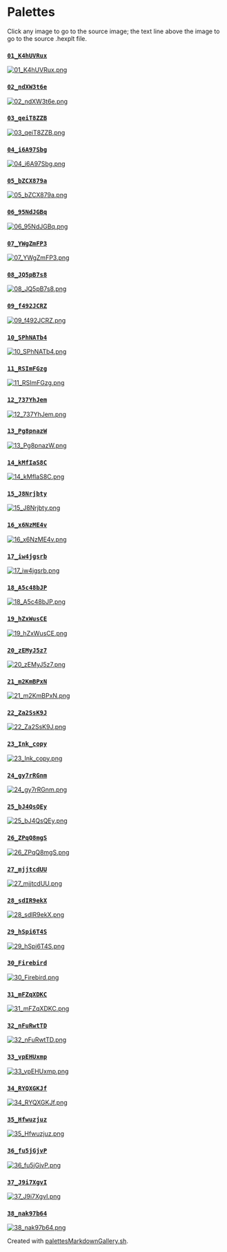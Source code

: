 # Palettes

Click any image to go to the source image; the text line above the image to go to the source .hexplt file.

### [`01_K4hUVRux`](01_K4hUVRux.hexplt)

[ ![01_K4hUVRux.png](01_K4hUVRux.png) ](01_K4hUVRux.png)

### [`02_ndXW3t6e`](02_ndXW3t6e.hexplt)

[ ![02_ndXW3t6e.png](02_ndXW3t6e.png) ](02_ndXW3t6e.png)

### [`03_qeiT8ZZB`](03_qeiT8ZZB.hexplt)

[ ![03_qeiT8ZZB.png](03_qeiT8ZZB.png) ](03_qeiT8ZZB.png)

### [`04_i6A97Sbg`](04_i6A97Sbg.hexplt)

[ ![04_i6A97Sbg.png](04_i6A97Sbg.png) ](04_i6A97Sbg.png)

### [`05_bZCX879a`](05_bZCX879a.hexplt)

[ ![05_bZCX879a.png](05_bZCX879a.png) ](05_bZCX879a.png)

### [`06_95NdJGBq`](06_95NdJGBq.hexplt)

[ ![06_95NdJGBq.png](06_95NdJGBq.png) ](06_95NdJGBq.png)

### [`07_YWgZmFP3`](07_YWgZmFP3.hexplt)

[ ![07_YWgZmFP3.png](07_YWgZmFP3.png) ](07_YWgZmFP3.png)

### [`08_JQ5pB7s8`](08_JQ5pB7s8.hexplt)

[ ![08_JQ5pB7s8.png](08_JQ5pB7s8.png) ](08_JQ5pB7s8.png)

### [`09_f492JCRZ`](09_f492JCRZ.hexplt)

[ ![09_f492JCRZ.png](09_f492JCRZ.png) ](09_f492JCRZ.png)

### [`10_SPhNATb4`](10_SPhNATb4.hexplt)

[ ![10_SPhNATb4.png](10_SPhNATb4.png) ](10_SPhNATb4.png)

### [`11_RSImFGzg`](11_RSImFGzg.hexplt)

[ ![11_RSImFGzg.png](11_RSImFGzg.png) ](11_RSImFGzg.png)

### [`12_737YhJem`](12_737YhJem.hexplt)

[ ![12_737YhJem.png](12_737YhJem.png) ](12_737YhJem.png)

### [`13_Pg8pnazW`](13_Pg8pnazW.hexplt)

[ ![13_Pg8pnazW.png](13_Pg8pnazW.png) ](13_Pg8pnazW.png)

### [`14_kMfIaS8C`](14_kMfIaS8C.hexplt)

[ ![14_kMfIaS8C.png](14_kMfIaS8C.png) ](14_kMfIaS8C.png)

### [`15_J8Nrjbty`](15_J8Nrjbty.hexplt)

[ ![15_J8Nrjbty.png](15_J8Nrjbty.png) ](15_J8Nrjbty.png)

### [`16_x6NzME4v`](16_x6NzME4v.hexplt)

[ ![16_x6NzME4v.png](16_x6NzME4v.png) ](16_x6NzME4v.png)

### [`17_iw4jgsrb`](17_iw4jgsrb.hexplt)

[ ![17_iw4jgsrb.png](17_iw4jgsrb.png) ](17_iw4jgsrb.png)

### [`18_A5c48bJP`](18_A5c48bJP.hexplt)

[ ![18_A5c48bJP.png](18_A5c48bJP.png) ](18_A5c48bJP.png)

### [`19_hZxWusCE`](19_hZxWusCE.hexplt)

[ ![19_hZxWusCE.png](19_hZxWusCE.png) ](19_hZxWusCE.png)

### [`20_zEMyJ5z7`](20_zEMyJ5z7.hexplt)

[ ![20_zEMyJ5z7.png](20_zEMyJ5z7.png) ](20_zEMyJ5z7.png)

### [`21_m2KmBPxN`](21_m2KmBPxN.hexplt)

[ ![21_m2KmBPxN.png](21_m2KmBPxN.png) ](21_m2KmBPxN.png)

### [`22_Za2SsK9J`](22_Za2SsK9J.hexplt)

[ ![22_Za2SsK9J.png](22_Za2SsK9J.png) ](22_Za2SsK9J.png)

### [`23_Ink_copy`](23_Ink_copy.hexplt)

[ ![23_Ink_copy.png](23_Ink_copy.png) ](23_Ink_copy.png)

### [`24_gy7rRGnm`](24_gy7rRGnm.hexplt)

[ ![24_gy7rRGnm.png](24_gy7rRGnm.png) ](24_gy7rRGnm.png)

### [`25_bJ4QsQEy`](25_bJ4QsQEy.hexplt)

[ ![25_bJ4QsQEy.png](25_bJ4QsQEy.png) ](25_bJ4QsQEy.png)

### [`26_ZPqQ8mgS`](26_ZPqQ8mgS.hexplt)

[ ![26_ZPqQ8mgS.png](26_ZPqQ8mgS.png) ](26_ZPqQ8mgS.png)

### [`27_mjjtcdUU`](27_mjjtcdUU.hexplt)

[ ![27_mjjtcdUU.png](27_mjjtcdUU.png) ](27_mjjtcdUU.png)

### [`28_sdIR9ekX`](28_sdIR9ekX.hexplt)

[ ![28_sdIR9ekX.png](28_sdIR9ekX.png) ](28_sdIR9ekX.png)

### [`29_hSpi6T4S`](29_hSpi6T4S.hexplt)

[ ![29_hSpi6T4S.png](29_hSpi6T4S.png) ](29_hSpi6T4S.png)

### [`30_Firebird`](30_Firebird.hexplt)

[ ![30_Firebird.png](30_Firebird.png) ](30_Firebird.png)

### [`31_mFZqXDKC`](31_mFZqXDKC.hexplt)

[ ![31_mFZqXDKC.png](31_mFZqXDKC.png) ](31_mFZqXDKC.png)

### [`32_nFuRwtTD`](32_nFuRwtTD.hexplt)

[ ![32_nFuRwtTD.png](32_nFuRwtTD.png) ](32_nFuRwtTD.png)

### [`33_vpEHUxmp`](33_vpEHUxmp.hexplt)

[ ![33_vpEHUxmp.png](33_vpEHUxmp.png) ](33_vpEHUxmp.png)

### [`34_RYQXGKJf`](34_RYQXGKJf.hexplt)

[ ![34_RYQXGKJf.png](34_RYQXGKJf.png) ](34_RYQXGKJf.png)

### [`35_Hfwuzjuz`](35_Hfwuzjuz.hexplt)

[ ![35_Hfwuzjuz.png](35_Hfwuzjuz.png) ](35_Hfwuzjuz.png)

### [`36_fu5jGjvP`](36_fu5jGjvP.hexplt)

[ ![36_fu5jGjvP.png](36_fu5jGjvP.png) ](36_fu5jGjvP.png)

### [`37_J9i7XgvI`](37_J9i7XgvI.hexplt)

[ ![37_J9i7XgvI.png](37_J9i7XgvI.png) ](37_J9i7XgvI.png)

### [`38_nak97b64`](38_nak97b64.hexplt)

[ ![38_nak97b64.png](38_nak97b64.png) ](38_nak97b64.png)

Created with [palettesMarkdownGallery.sh](https://github.com/earthbound19/_ebDev/blob/master/scripts/imgAndVideo/palettesMarkdownGallery.sh).